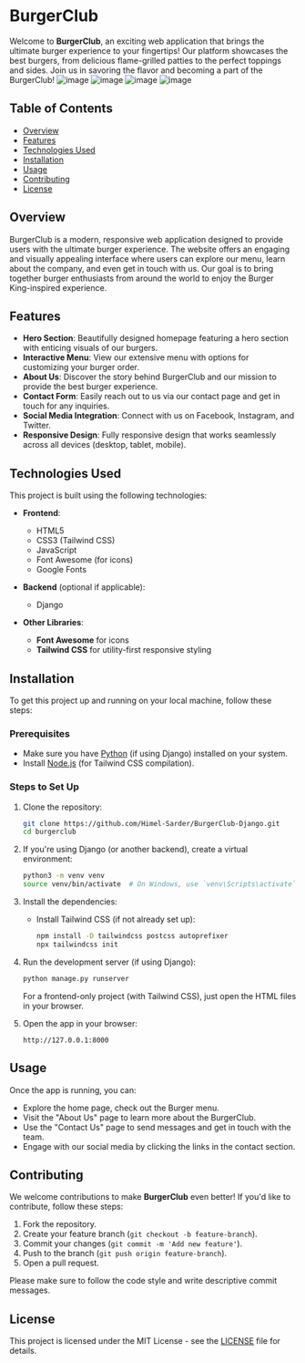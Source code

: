 # BurgerClub

Welcome to **BurgerClub**, an exciting web application that brings the ultimate burger experience to your fingertips! Our platform showcases the best burgers, from delicious flame-grilled patties to the perfect toppings and sides. Join us in savoring the flavor and becoming a part of the BurgerClub!
![image](https://github.com/user-attachments/assets/72c95f85-5247-4e06-a110-3c23afec40ae)
![image](https://github.com/user-attachments/assets/6b7857c3-87b6-44d7-9155-f5607385907b)
![image](https://github.com/user-attachments/assets/85fab8f7-591e-45e8-96c8-9a419d7e0c34)
![image](https://github.com/user-attachments/assets/beda3488-02b7-42c8-ab2c-29d8bcd7466e)

## Table of Contents
- [Overview](#overview)
- [Features](#features)
- [Technologies Used](#technologies-used)
- [Installation](#installation)
- [Usage](#usage)
- [Contributing](#contributing)
- [License](#license)

## Overview

BurgerClub is a modern, responsive web application designed to provide users with the ultimate burger experience. The website offers an engaging and visually appealing interface where users can explore our menu, learn about the company, and even get in touch with us. Our goal is to bring together burger enthusiasts from around the world to enjoy the Burger King-inspired experience.

## Features

- **Hero Section**: Beautifully designed homepage featuring a hero section with enticing visuals of our burgers.
- **Interactive Menu**: View our extensive menu with options for customizing your burger order.
- **About Us**: Discover the story behind BurgerClub and our mission to provide the best burger experience.
- **Contact Form**: Easily reach out to us via our contact page and get in touch for any inquiries.
- **Social Media Integration**: Connect with us on Facebook, Instagram, and Twitter.
- **Responsive Design**: Fully responsive design that works seamlessly across all devices (desktop, tablet, mobile).

## Technologies Used

This project is built using the following technologies:

- **Frontend**:
  - HTML5
  - CSS3 (Tailwind CSS)
  - JavaScript
  - Font Awesome (for icons)
  - Google Fonts
- **Backend** (optional if applicable):
  - Django 
  
- **Other Libraries**:
  - **Font Awesome** for icons
  - **Tailwind CSS** for utility-first responsive styling

## Installation

To get this project up and running on your local machine, follow these steps:

### Prerequisites

- Make sure you have [Python](https://www.python.org/) (if using Django) installed on your system.
- Install [Node.js](https://nodejs.org/) (for Tailwind CSS compilation).

### Steps to Set Up

1. Clone the repository:

   ```bash
   git clone https://github.com/Himel-Sarder/BurgerClub-Django.git
   cd burgerclub
   ```

2. If you're using Django (or another backend), create a virtual environment:

   ```bash
   python3 -m venv venv
   source venv/bin/activate  # On Windows, use `venv\Scripts\activate`
   ```

3. Install the dependencies:

   - Install Tailwind CSS (if not already set up):

     ```bash
     npm install -D tailwindcss postcss autoprefixer
     npx tailwindcss init
     ```

4. Run the development server (if using Django):

   ```bash
   python manage.py runserver
   ```

   For a frontend-only project (with Tailwind CSS), just open the HTML files in your browser.

5. Open the app in your browser:

   ```
   http://127.0.0.1:8000
   ```

## Usage

Once the app is running, you can:

- Explore the home page, check out the Burger menu.
- Visit the "About Us" page to learn more about the BurgerClub.
- Use the "Contact Us" page to send messages and get in touch with the team.
- Engage with our social media by clicking the links in the contact section.

## Contributing

We welcome contributions to make **BurgerClub** even better! If you'd like to contribute, follow these steps:

1. Fork the repository.
2. Create your feature branch (`git checkout -b feature-branch`).
3. Commit your changes (`git commit -m 'Add new feature'`).
4. Push to the branch (`git push origin feature-branch`).
5. Open a pull request.

Please make sure to follow the code style and write descriptive commit messages.

## License

This project is licensed under the MIT License - see the [LICENSE](LICENSE) file for details.

